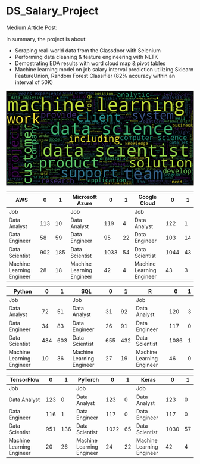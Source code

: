 # DS_Salary_Project

Medium Article Post: 

In summary, the project is about:
- Scraping real-world data from the Glassdoor with Selenium
- Performing data cleaning & feature engineering with NLTK
- Demostrating EDA results with word cloud map & pivot tables 
- Machine learning model on job salary interval prediction utilizing Sklearn FeatureUnion, Random Forest Classifier (82% accuracy within an interval of 50K) 

![ScreenShot](https://github.com/Kizuna-Cheng/DS_Salary_Project/blob/main/Word_cloud.png)

AWS | 0 | 1 |                                                    Microsoft Azure | 0 | 1 |                                 Google Cloud | 0 | 1 |
--- | --- | --- |                                                --- | --- | --- |                                         --- | --- | --- |
Job |   |   |                                                    Job |   |   |                                             Job |   |   | 
Data Analyst | 113 | 10 |                                        Data Analyst | 119 | 4 |                                  Data Analyst | 122 | 1 | 
Data Engineer | 58 | 59 |                                        Data Engineer | 95 | 22 |                                 Data Engineer | 103 | 14 | 
Data Scientist | 902 | 185 |                                     Data Scientist | 1033 | 54 |                              Data Scientist | 1044 | 43 | 
Machine Learning Engineer | 28 | 18 |                            Machine Learning Engineer | 42 | 4 |                      Machine Learning Engineer | 43 | 3 |



Python | 0 | 1 |                                                 SQL | 0 | 1 |                                             R | 0 | 1 |
--- | --- | --- |                                                --- | --- | --- |                                         --- | --- | --- |
Job |   |   |                                                    Job |   |   |                                             Job |   |   | 
Data Analyst | 72 | 51 |                                         Data Analyst | 31 | 92 |                                  Data Analyst | 120 | 3 | 
Data Engineer | 34 | 83 |                                        Data Engineer | 26 | 91 |                                 Data Engineer | 117 | 0 | 
Data Scientist | 484 | 603 |                                     Data Scientist | 655 | 432 |                              Data Scientist | 1086 | 1 | 
Machine Learning Engineer | 10 | 36 |                            Machine Learning Engineer | 27 | 19 |                     Machine Learning Engineer | 46 | 0 |



TensorFlow | 0 | 1 |                                             PyTorch | 0 | 1 |                                         Keras | 0 | 1 |
--- | --- | --- |                                                --- | --- | --- |                                         --- | --- | --- |
Job |   |   |                                                    Job |   |   |                                             Job |   |   | 
Data Analyst | 123 | 0 |                                         Data Analyst | 123 | 0 |                                  Data Analyst | 123 | 0 | 
Data Engineer | 116 | 1 |                                        Data Engineer | 117 | 0 |                                 Data Engineer | 117 | 0 | 
Data Scientist | 951 | 136 |                                     Data Scientist | 1022 | 65 |                              Data Scientist | 1030 | 57 | 
Machine Learning Engineer | 20 | 26 |                            Machine Learning Engineer | 24 | 22 |                     Machine Learning Engineer | 42 | 4 |


